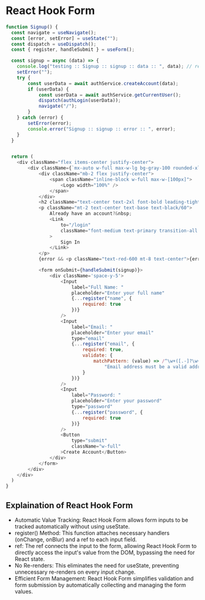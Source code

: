 # React Hook Form
```javascript
function Signup() {
  const navigate = useNavigate();
  const [error, setError] = useState("");
  const dispatch = useDispatch();
  const { register, handleSubmit } = useForm();

  const signup = async (data) => {
    console.log("testing :: Signup :: signup :: data :: ", data); // remove before produnction
    setError("");
    try {
        const userData = await authService.createAccount(data);
        if (userData) {
            const userData = await authService.getCurrentUser();
            dispatch(authLogin(userData));
            navigate("/");
        }
    } catch (error) {
        setError(error);
        console.error("Signup :: signup :: error :: ", error);
    }
  }


  return (
    <div className="flex items-center justify-center">
        <div className={`mx-auto w-full max-w-lg bg-gray-100 rounded-xl p-10 border border-black/10`}>
            <div className="mb-2 flex justify-center">
                <span className="inline-block w-full max-w-[100px]">
                    <Logo width="100%" />
                </span>
            </div>
            <h2 className="text-center text-2xl font-bold leading-tight">Sign up to create account</h2>
            <p className="mt-2 text-center text-base text-black/60">
                Already have an account?&nbsp;
                <Link
                    to="/login"
                    className="font-medium text-primary transition-all duration-200 hover:underline"
                >
                    Sign In
                </Link>
            </p>
            {error && <p className="text-red-600 mt-8 text-center">{error}</p>}

            <form onSubmit={handleSubmit(signup)}>
                <div className='space-y-5'>
                    <Input 
                        label="Full Name: "
                        placeholder="Enter your full name"
                        {...register("name", {
                            required: true
                        })}
                    />
                    <Input
                        label="Email: "
                        placeholder="Enter your email"
                        type="email"
                        {...register("email", {
                            required: true,
                            validate: {
                                matchPattern: (value) => /^\w+([.-]?\w+)*@\w+([.-]?\w+)*(\.\w{2,3})+$/.test(value) ||
                                    "Email address must be a valid address"
                            }
                        })}
                    />
                    <Input 
                        label="Password: "
                        placeholder="Enter your password"
                        type="password"
                        {...register("password", {
                            required: true
                        })}
                    />
                    <Button
                        type="submit"
                        className="w-full"
                    >Create Account</Button>
                </div>
            </form>
        </div>
    </div>
  )
}
```
## Explaination of React Hook Form
- Automatic Value Tracking: React Hook Form allows form inputs to be tracked automatically without using useState.
- register() Method: This function attaches necessary handlers (onChange, onBlur) and a ref to each input field.
- ref: The ref connects the input to the form, allowing React Hook Form to directly access the input's value from the DOM, bypassing the need for React state.
- No Re-renders: This eliminates the need for useState, preventing unnecessary re-renders on every input change.
- Efficient Form Management: React Hook Form simplifies validation and form submission by automatically collecting and managing the form values.
